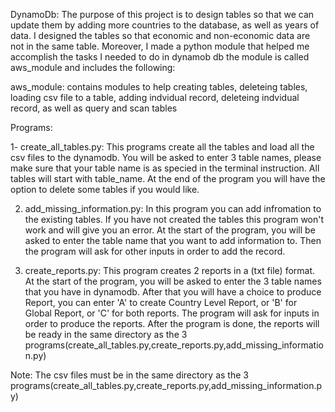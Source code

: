 
DynamoDb:
The purpose of this project is to design tables so that we can update them by adding more countries to the database, as well as years of data. I designed the tables so that economic and non-economic data are not in the same table. Moreover, I made a python module that helped me accomplish the tasks I needed to do in dynamob db the module is called aws_module and includes the following:

aws_module: contains modules to help creating tables, deleteing tables, loading csv file to a table, adding indvidual record, deleteing indvidual record, as well as query and scan tables

Programs:

1- create_all_tables.py:
This programs create all the tables and load all the csv files to the dynamodb. You will be asked to enter 3 table names, please make sure that your table name is as specied in the terminal instruction. All tables will start with <username>table_name. At the end of the program you will have the option to delete some tables if you would like.

2. add_missing_information.py:
In this program you can add infromation to the existing tables. If you have not created the tables this program won't work and will give you an error. At the start of the program, you will be asked to enter the table name that you want to add information to. Then the program will ask for other inputs in order to add the record.

3. create_reports.py:
This program creates 2 reports in a (txt file) format. At the start of the program, you will be asked to enter the 3 table names that you have in dynamodb. After that you will have a choice to produce Report, you can enter 'A' to create Country Level Report, or 'B' for Global Report, or 'C' for both reports. The program will ask for inputs in order to produce the reports. After the program is done, the reports will be ready in the same directory as the 3 programs(create_all_tables.py,create_reports.py,add_missing_information.py)


Note: The csv files must be in the same directory as the 3 programs(create_all_tables.py,create_reports.py,add_missing_information.py)